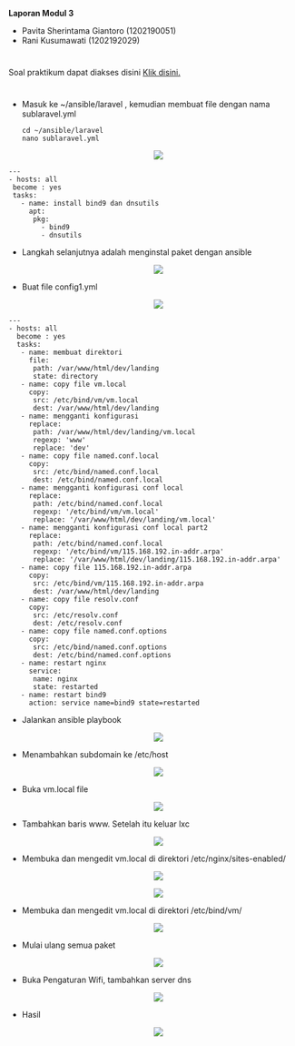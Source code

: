 **Laporan Modul 3**

- Pavita Sherintama Giantoro (1202190051)
- Rani Kusumawati (1202192029)
#
Soal praktikum dapat diakses disini [Klik disini.](https://github.com/aldonesia/Sistem-Administrasi-Server-2021/blob/master/modul-3/silabus.md)
#
- Masuk ke ~/ansible/laravel , kemudian membuat file dengan nama sublaravel.yml
  ```
  cd ~/ansible/laravel
  nano sublaravel.yml
  ```
  <p align="center">
        	<img src= "asset/1.png">
  </p>
 ```
---
- hosts: all
  become : yes
  tasks:
    - name: install bind9 dan dnsutils
      apt:
       pkg:
         - bind9
         - dnsutils
 ```
- Langkah selanjutnya adalah menginstal paket dengan ansible
  <p align="center">
        	<img src= "asset/2.png">
  </p>
- Buat file config1.yml
  <p align="center">
        	<img src= "asset/3.png">
  </p>
```
---
- hosts: all
  become : yes
  tasks:
   - name: membuat direktori
     file:
      path: /var/www/html/dev/landing
      state: directory
   - name: copy file vm.local
     copy:
      src: /etc/bind/vm/vm.local
      dest: /var/www/html/dev/landing
   - name: mengganti konfigurasi
     replace:
      path: /var/www/html/dev/landing/vm.local
      regexp: 'www'
      replace: 'dev'
   - name: copy file named.conf.local
     copy:
      src: /etc/bind/named.conf.local
      dest: /etc/bind/named.conf.local
   - name: mengganti konfigurasi conf local
     replace:
      path: /etc/bind/named.conf.local
      regexp: '/etc/bind/vm/vm.local'
      replace: '/var/www/html/dev/landing/vm.local'
   - name: mengganti konfigurasi conf local part2
     replace:
      path: /etc/bind/named.conf.local
      regexp: '/etc/bind/vm/115.168.192.in-addr.arpa'
      replace: '/var/www/html/dev/landing/115.168.192.in-addr.arpa'
   - name: copy file 115.168.192.in-addr.arpa
     copy:
      src: /etc/bind/vm/115.168.192.in-addr.arpa
      dest: /var/www/html/dev/landing
   - name: copy file resolv.conf
     copy:
      src: /etc/resolv.conf
      dest: /etc/resolv.conf
   - name: copy file named.conf.options
     copy:
      src: /etc/bind/named.conf.options
      dest: /etc/bind/named.conf.options
   - name: restart nginx
     service:
      name: nginx
      state: restarted
   - name: restart bind9
     action: service name=bind9 state=restarted
```
- Jalankan ansible playbook
  <p align="center">
        	<img src= "asset/4.png">
  </p>
- Menambahkan subdomain ke /etc/host
  <p align="center">
        	<img src= "asset/5.png">
  </p>
- Buka vm.local file
  <p align="center">
        	<img src= "asset/6.png">
  </p>
- Tambahkan baris www. Setelah itu keluar lxc
  <p align="center">
        	<img src= "asset/7.png">
  </p>
- Membuka dan mengedit vm.local di direktori /etc/nginx/sites-enabled/
  <p align="center">
        	<img src= "asset/8.png">
  </p>
  <p align="center">
        	<img src= "asset/9.png">
  </p>
- Membuka dan mengedit vm.local di direktori /etc/bind/vm/
  <p align="center">
        	<img src= "asset/10.png">
  </p>
- Mulai ulang semua paket
  <p align="center">
        	<img src= "asset/11.png">
  </p>
- Buka Pengaturan Wifi, tambahkan server dns
  <p align="center">
        	<img src= "asset/12.png">
  </p>
- Hasil
  <p align="center">
        	<img src= "asset/13.jpeg">
  </p>
